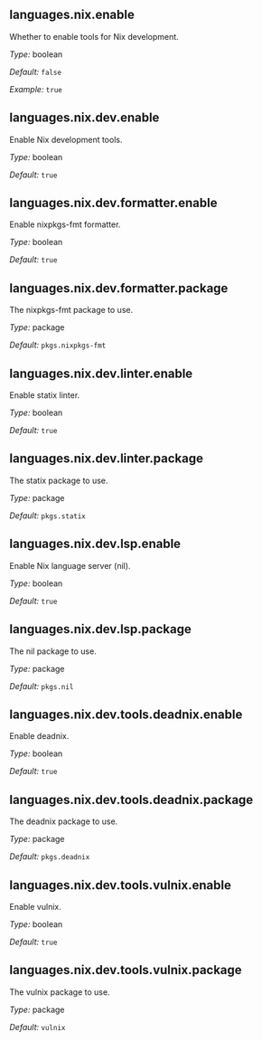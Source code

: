 [comment]: # (Do not edit this file as it is autogenerated. Go to docs/individual-docs if you want to make edits.)


[comment]: # (Please add your documentation on top of this line)

## languages\.nix\.enable



Whether to enable tools for Nix development\.



*Type:*
boolean



*Default:*
` false `



*Example:*
` true `



## languages\.nix\.dev\.enable

Enable Nix development tools\.



*Type:*
boolean



*Default:*
` true `



## languages\.nix\.dev\.formatter\.enable



Enable nixpkgs-fmt formatter\.



*Type:*
boolean



*Default:*
` true `



## languages\.nix\.dev\.formatter\.package



The nixpkgs-fmt package to use\.



*Type:*
package



*Default:*
` pkgs.nixpkgs-fmt `



## languages\.nix\.dev\.linter\.enable



Enable statix linter\.



*Type:*
boolean



*Default:*
` true `



## languages\.nix\.dev\.linter\.package



The statix package to use\.



*Type:*
package



*Default:*
` pkgs.statix `



## languages\.nix\.dev\.lsp\.enable



Enable Nix language server (nil)\.



*Type:*
boolean



*Default:*
` true `



## languages\.nix\.dev\.lsp\.package



The nil package to use\.



*Type:*
package



*Default:*
` pkgs.nil `



## languages\.nix\.dev\.tools\.deadnix\.enable



Enable deadnix\.



*Type:*
boolean



*Default:*
` true `



## languages\.nix\.dev\.tools\.deadnix\.package



The deadnix package to use\.



*Type:*
package



*Default:*
` pkgs.deadnix `



## languages\.nix\.dev\.tools\.vulnix\.enable



Enable vulnix\.



*Type:*
boolean



*Default:*
` true `



## languages\.nix\.dev\.tools\.vulnix\.package



The vulnix package to use\.



*Type:*
package



*Default:*
` vulnix `
